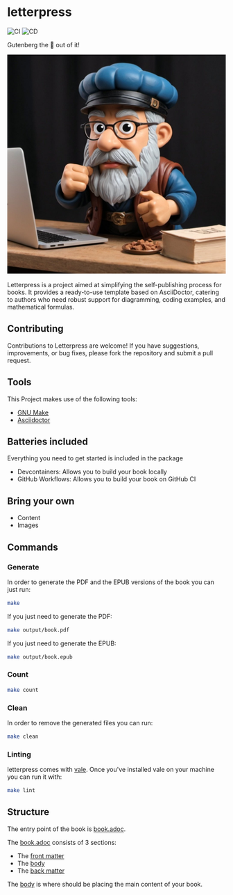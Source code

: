 # letterpress

![CI](https://github.com/dunyakirkali/letterpress/actions/workflows/continuous_integration.yaml/badge.svg)
![CD](https://github.com/dunyakirkali/letterpress/actions/workflows/continuous_delivery.yaml/badge.svg)

Gutenberg the 💩 out of it!

<img src="figures/gutenberg.jpg" width=530>

Letterpress is a project aimed at simplifying the self-publishing process for books. It provides a ready-to-use template based on AsciiDoctor, catering to authors who need robust support for diagramming, coding examples, and mathematical formulas.

## Contributing

Contributions to Letterpress are welcome! If you have suggestions, improvements, or bug fixes, please fork the repository and submit a pull request.

## Tools

This Project makes use of the following tools:

- [GNU Make](https://www.gnu.org/software/make/)
- [Asciidoctor](https://asciidoctor.org/)

## Batteries included

Everything you need to get started is included in the package

- Devcontainers: Allows you to build your book locally
- GitHub Workflows: Allows you to build your book on GitHub CI

## Bring your own

- Content
- Images

## Commands

### Generate

In order to generate the PDF and the EPUB versions of the book you can just run:

```bash
make
```

If you just need to generate the PDF:

```bash
make output/book.pdf
```

If you just need to generate the EPUB:

```bash
make output/book.epub
```

### Count

```bash
make count
```

### Clean

In order to remove the generated files you can run:

```bash
make clean
```

### Linting

letterpress comes with [vale](https://vale.sh/). Once you've installed vale on your machine you can run it with:

```bash
make lint
```

## Structure

The entry point of the book is [book.adoc](book.adoc).

The [book.adoc](book.adoc) consists of 3 sections:

- The [front matter](source/front_matter.adoc)
- The [body](source/body.adoc)
- The [back matter](source/back_matter.adoc)

The [body](source/body.adoc) is where should be placing the main content of your book.
